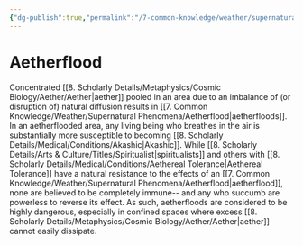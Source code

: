 ```yaml
---
{"dg-publish":true,"permalink":"/7-common-knowledge/weather/supernatural-phenomena/aetherflood/","noteIcon":""}
---
```


# Aetherflood

Concentrated [[8. Scholarly Details/Metaphysics/Cosmic Biology/Aether/Aether\|aether]] pooled in an area due to an imbalance of (or disruption of) natural diffusion results in [[7. Common Knowledge/Weather/Supernatural Phenomena/Aetherflood\|aetherfloods]]. In an aetherflooded area, any living being who breathes in the air is substantially more susceptible to becoming [[8. Scholarly Details/Medical/Conditions/Akashic\|Akashic]]. While [[8. Scholarly Details/Arts & Culture/Titles/Spiritualist\|spiritualists]] and others with [[8. Scholarly Details/Medical/Conditions/Aethereal Tolerance\|Aethereal Tolerance]] have a natural resistance to the effects of an [[7. Common Knowledge/Weather/Supernatural Phenomena/Aetherflood\|aetherflood]], none are believed to be completely immune-- and any who succumb are powerless to reverse its effect. As such, aetherfloods are considered to be highly dangerous, especially in confined spaces where excess [[8. Scholarly Details/Metaphysics/Cosmic Biology/Aether/Aether\|aether]] cannot easily dissipate.